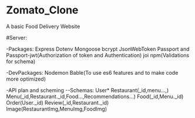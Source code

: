 # Zomato_Clone
A basic Food Delivery Website 

#Server:

-Packages:
Express
Dotenv
Mongoose
bcrypt
JsonWebToken
Passport and Passport-jwt(Authorization of token and Authentication)
joi npm(Validations for schema)

-DevPackages:
Nodemon
Bable(To use es6 features and to make code more optimized)


-API plan and scheming
--Schemas:
User*
Restaurant(_id,menu...,)
Menu(_id,Restaurant._id,Food...,Recommendations...)
Food(_id,Menu._id)
Order(User._id)
Review(_id,Restaurant._id)
Image(RestaurantImg,MenuImg,FoodImg)